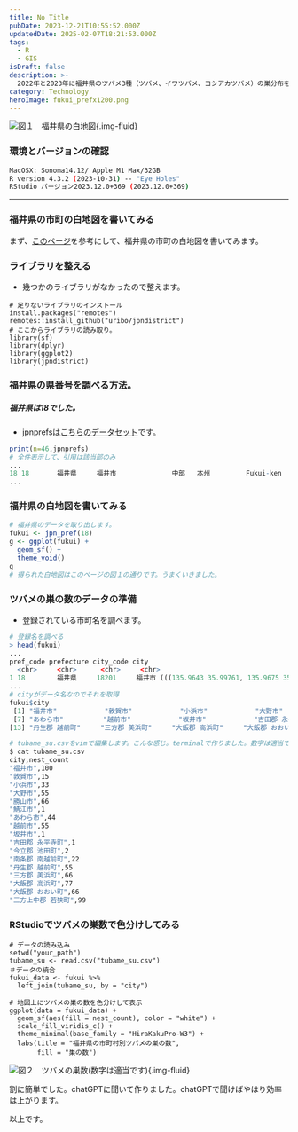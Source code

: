 ```yaml
---
title: No Title
pubDate: 2023-12-21T10:55:52.000Z
updatedDate: 2025-02-07T18:21:53.000Z
tags:
  - R
  - GIS
isDraft: false
description: >-
  2022年と2023年に福井県のツバメ3種（ツバメ、イワツバメ、コシアカツバメ）の巣分布を市民科学で調査しました。その結果まとめのためにコードを書いてみようと思います。R文法は全く忘れています。まず、福井県の市町毎に巣の数を色分けして地図表示させてみました。その備忘録です。chatGPTと一緒に行いました。
category: Technology
heroImage: fukui_prefx1200.png
---
```


![図１　福井県の白地図](https://object-storage.tyo2.conoha.io/v1/nc_.../blog-astro-assets/fukui_prefx1200.png){.img-fluid}



### 環境とバージョンの確認

```bash
MacOSX: Sonoma14.12/ Apple M1 Max/32GB
R version 4.3.2 (2023-10-31) -- "Eye Holes"
RStudio バージョン2023.12.0+369 (2023.12.0+369)
```



---

### 福井県の市町の白地図を書いてみる

まず、[このページ](https://tsukubar.github.io/r-spatial-guide/spatial-data-mapping.html)を参考にして、福井県の市町の白地図を書いてみます。

### ライブラリを整える

- 幾つかのライブラリがなかったので整えます。

```{R}
# 足りないライブラリのインストール
install.packages("remotes")
remotes::install_github("uribo/jpndistrict")
# ここからライブラリの読み取り。
library(sf)
library(dplyr)
library(ggplot2)
library(jpndistrict)
```

### 福井県の県番号を調べる方法。

##### 福井県は18でした。

- jpnprefsは[こちらのデータセット](https://uribo.github.io/zipangu/reference/jpnprefs.html)です。

```R
print(n=46,jpnprefs)
# 全件表示して、引用は該当部のみ
...
18 18       福井県     福井市              中部   本州         Fukui-ken     Fukui-shi    Chubu     Honshu                      36.1
...
```

### 福井県の白地図を書いてみる

```R
# 福井県のデータを取り出します。
fukui <- jpn_pref(18)
g <- ggplot(fukui) + 
  geom_sf() +
  theme_void()
g
# 得られた白地図はこのページの図１の通りです。うまくいきました。
```



###  ツバメの巣の数のデータの準備

- 登録されている市町名を調べます。

```R
# 登録名を調べる
> head(fukui)
...
pref_code prefecture city_code city                                                                                  geometry
  <chr>     <chr>      <chr>     <chr>                                                                       <MULTIPOLYGON [°]>
1 18        福井県     18201     福井市 (((135.9643 35.99761, 135.9675 35.99886, 135.9685 36.00164, 135.97 36.00104, 135.972...
...
# cityがデータ名なのでそれを取得
fukui$city
 [1] "福井市"            "敦賀市"            "小浜市"            "大野市"            "勝山市"            "鯖江市"           
 [7] "あわら市"          "越前市"            "坂井市"            "吉田郡 永平寺町"   "今立郡 池田町"     "南条郡 南越前町"  
[13] "丹生郡 越前町"     "三方郡 美浜町"     "大飯郡 高浜町"     "大飯郡 おおい町"   "三方上中郡 若狭町"

```

```bash
# tubame_su.csvをvimで編集します。こんな感じ。terminalで作りました。数字は適当です。
$ cat tubame_su.csv 
city,nest_count
"福井市",100
"敦賀市",15
"小浜市",33
"大野市",55
"勝山市",66
"鯖江市",1
"あわら市",44
"越前市",55
"坂井市",1
"吉田郡 永平寺町",1
"今立郡 池田町",2
"南条郡 南越前町",22
"丹生郡 越前町",55
"三方郡 美浜町",66
"大飯郡 高浜町",77
"大飯郡 おおい町",66
"三方上中郡 若狭町",99
```

### RStudioでツバメの巣数で色分けしてみる

```RStudio
# データの読み込み
setwd("your_path")
tubame_su <- read.csv("tubame_su.csv")
＃データの統合
fukui_data <- fukui %>% 
  left_join(tubame_su, by = "city")

# 地図上にツバメの巣の数を色分けして表示
ggplot(data = fukui_data) +
  geom_sf(aes(fill = nest_count), color = "white") +
  scale_fill_viridis_c() +
  theme_minimal(base_family = "HiraKakuPro-W3") +
  labs(title = "福井県の市町村別ツバメの巣の数",
       fill = "巣の数")
```

![図２　ツバメの巣数(数字は適当です)](https://object-storage.tyo2.conoha.io/v1/nc_.../blog-astro-assets/tubame_plotx1200.png){.img-fluid}

割に簡単でした。chatGPTに聞いて作りました。chatGPTで聞けばやはり効率は上がります。





以上です。
